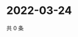 # 2022-03-24

共 0 条

<!-- BEGIN WEIBO -->
<!-- 最后更新时间 Thu Mar 24 2022 01:14:14 GMT+0800 (China Standard Time) -->

<!-- END WEIBO -->
